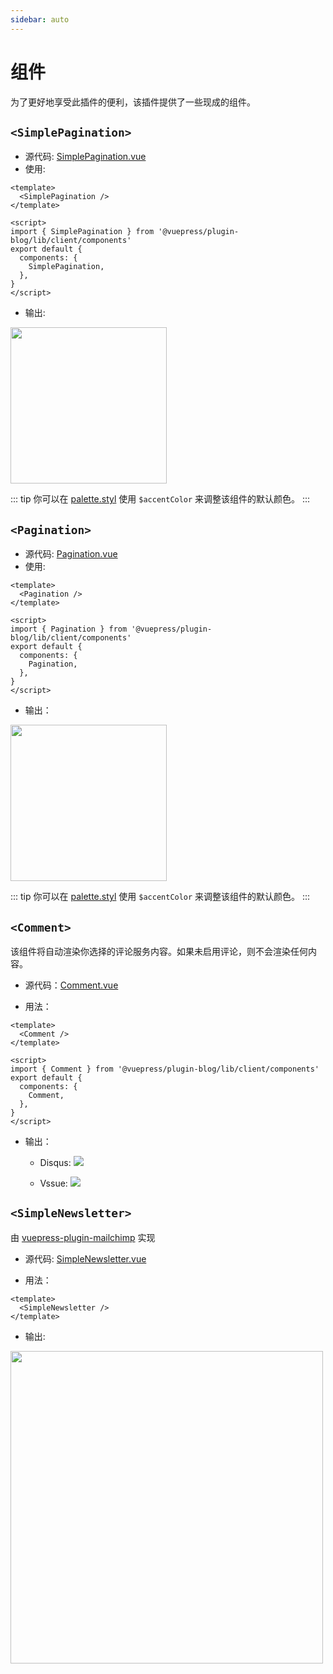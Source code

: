 ```yaml
---
sidebar: auto
---
```


# 组件

为了更好地享受此插件的便利，该插件提供了一些现成的组件。

## `<SimplePagination>`

- 源代码: [SimplePagination.vue](https://github.com/ulivz/vuepress-plugin-blog/blob/master/src/client/components/SimplePagination.vue)
- 使用:

```vue
<template>
  <SimplePagination />
</template>

<script>
import { SimplePagination } from '@vuepress/plugin-blog/lib/client/components'
export default {
  components: {
    SimplePagination,
  },
}
</script>
```

- 输出:

<img src="/simple-pagination.png" style="width: 250px;"/>

::: tip
你可以在 [palette.styl](https://v1.vuepress.vuejs.org/config/#palette-styl) 使用 `$accentColor` 来调整该组件的默认颜色。
:::

## `<Pagination>`

- 源代码: [Pagination.vue](https://github.com/ulivz/vuepress-plugin-blog/blob/master/src/client/components/Pagination.vue)
- 使用:

```vue
<template>
  <Pagination />
</template>

<script>
import { Pagination } from '@vuepress/plugin-blog/lib/client/components'
export default {
  components: {
    Pagination,
  },
}
</script>
```

- 输出：

<img src="/pagination.png" style="width: 250px;"/>

::: tip
你可以在 [palette.styl](https://v1.vuepress.vuejs.org/config/#palette-styl) 使用 `$accentColor` 来调整该组件的默认颜色。
:::

## `<Comment>`

该组件将自动渲染你选择的评论服务内容。如果未启用评论，则不会渲染任何内容。

- 源代码：[Comment.vue](ttps://github.com/ulivz/vuepress-plugin-blog/blob/master/src/client/components/Comment.vue)

- 用法：

```vue
<template>
  <Comment />
</template>

<script>
import { Comment } from '@vuepress/plugin-blog/lib/client/components'
export default {
  components: {
    Comment,
  },
}
</script>
```

- 输出：

  - Disqus: <img src="/Disqus.png" />

  - Vssue: <img src="/Vssue.png" />

## `<SimpleNewsletter>`

由 [vuepress-plugin-mailchimp](https://github.com/newsbielt703/vuepress-plugin-mailchimp) 实现

- 源代码: [SimpleNewsletter.vue](https://github.com/newsbielt703/vuepress-plugin-mailchimp/blob/master/src/components/SimpleNewsletter.vue)

- 用法：

```vue
<template>
  <SimpleNewsletter />
</template>
```

- 输出:

<img src="/Newsletter.png" width="500"/>
